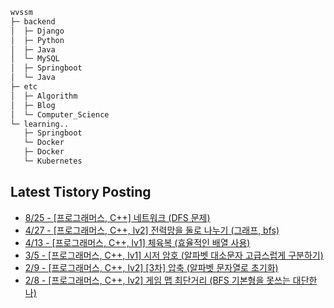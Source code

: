 
```bash
wvssm
├─ backend
│  ├─ Django     
│  ├─ Python
│  ├─ Java
│  └─ MySQL    
│  ├─ Springboot     
│  └─ Java
├─ etc         
│  ├─ Algorithm  
│  ├─ Blog
│  └─ Computer_Science   
└─ learning..
   ├─ Springboot     
   └─ Docker           
   ├─ Docker
   └─ Kubernetes           

```  

## Latest Tistory Posting<div class=blog-post text-align='left'>
 - [8/25 - [프로그래머스, C++]  네트워크 (DFS 문제)](https://wvssm.tistory.com/entry/%ED%94%84%EB%A1%9C%EA%B7%B8%EB%9E%98%EB%A8%B8%EC%8A%A4-C-%EB%84%A4%ED%8A%B8%EC%9B%8C%ED%81%AC-DFS-%EB%AC%B8%EC%A0%9C)
 - [4/27 - [프로그래머스, C++, lv2] 전력망을 둘로 나누기 (그래프, bfs)](https://wvssm.tistory.com/entry/%ED%94%84%EB%A1%9C%EA%B7%B8%EB%9E%98%EB%A8%B8%EC%8A%A4-C-lv2-%EC%A0%84%EB%A0%A5%EB%A7%9D%EC%9D%84-%EB%91%98%EB%A1%9C-%EB%82%98%EB%88%84%EA%B8%B0-%EA%B7%B8%EB%9E%98%ED%94%84-bfs)
 - [4/13 - [프로그래머스, C++, lv1] 체육복 (효율적인 배열 사용)](https://wvssm.tistory.com/entry/%ED%94%84%EB%A1%9C%EA%B7%B8%EB%9E%98%EB%A8%B8%EC%8A%A4-C-lv1-%EC%B2%B4%EC%9C%A1%EB%B3%B5-%ED%9A%A8%EC%9C%A8%EC%A0%81%EC%9D%B8-%EB%B0%B0%EC%97%B4-%EC%82%AC%EC%9A%A9)
 - [3/5 - [프로그래머스, C++, lv1] 시저 암호 (알파벳 대소문자 고급스럽게 구분하기)](https://wvssm.tistory.com/entry/%ED%94%84%EB%A1%9C%EA%B7%B8%EB%9E%98%EB%A8%B8%EC%8A%A4-C-lv1-%EC%8B%9C%EC%A0%80-%EC%95%94%ED%98%B8-%EC%95%8C%ED%8C%8C%EB%B2%B3-%EB%8C%80%EC%86%8C%EB%AC%B8%EC%9E%90-%EA%B3%A0%EA%B8%89%EC%8A%A4%EB%9F%BD%EA%B2%8C-%EA%B5%AC%EB%B6%84%ED%95%98%EA%B8%B0)
 - [2/9 - [프로그래머스, C++, lv2] [3차] 압축 (알파벳 문자열로 초기화)](https://wvssm.tistory.com/entry/%ED%94%84%EB%A1%9C%EA%B7%B8%EB%9E%98%EB%A8%B8%EC%8A%A4-C-lv2-3%EC%B0%A8-%EC%95%95%EC%B6%95-%EC%95%8C%ED%8C%8C%EB%B2%B3-%EB%AC%B8%EC%9E%90%EC%97%B4%EB%A1%9C-%EC%B4%88%EA%B8%B0%ED%99%94)
 - [2/8 - [프로그래머스, C++, lv2] 게임 맵 최단거리 (BFS 기본형을 못쓰는 대단한 나)](https://wvssm.tistory.com/entry/%ED%94%84%EB%A1%9C%EA%B7%B8%EB%9E%98%EB%A8%B8%EC%8A%A4-C-lv2-%EA%B2%8C%EC%9E%84-%EB%A7%B5-%EC%B5%9C%EB%8B%A8%EA%B1%B0%EB%A6%AC-BFS-%EA%B8%B0%EB%B3%B8%ED%98%95%EC%9D%84-%EB%AA%BB%EC%93%B0%EB%8A%94-%EB%8C%80%EB%8B%A8%ED%95%9C-%EB%82%98)

</div>
</div>
